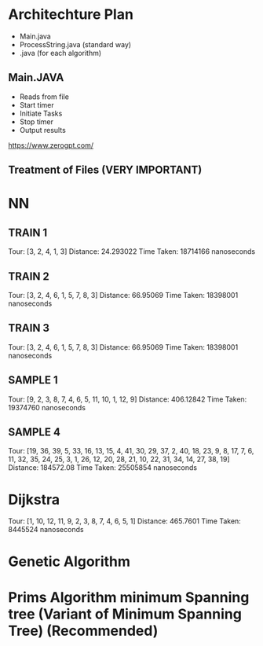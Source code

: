 # Architechture Plan
- Main.java
- ProcessString.java (standard way)
- <algorithm>.java (for each algorithm)
 
## Main.JAVA
- Reads from file
- Start timer
- Initiate Tasks
- Stop timer
- Output results

https://www.zerogpt.com/

## Treatment of Files (VERY IMPORTANT)


# NN
## TRAIN 1
Tour: [3, 2, 4, 1, 3]
Distance: 24.293022
Time Taken: 18714166 nanoseconds

## TRAIN 2
Tour: [3, 2, 4, 6, 1, 5, 7, 8, 3]
Distance: 66.95069
Time Taken: 18398001 nanoseconds

## TRAIN 3
Tour: [3, 2, 4, 6, 1, 5, 7, 8, 3]
Distance: 66.95069
Time Taken: 18398001 nanoseconds

## SAMPLE 1
Tour: [9, 2, 3, 8, 7, 4, 6, 5, 11, 10, 1, 12, 9]
Distance: 406.12842
Time Taken: 19374760 nanoseconds

## SAMPLE 4
Tour: [19, 36, 39, 5, 33, 16, 13, 15, 4, 41, 30, 29, 37, 2, 40, 18, 23, 9, 8, 17, 7, 6, 11, 32, 35, 24, 25, 3, 1, 26, 12, 20, 28, 21, 10, 22, 31, 34, 14, 27, 38, 19]
Distance: 184572.08
Time Taken: 25505854 nanoseconds

# Dijkstra
Tour: [1, 10, 12, 11, 9, 2, 3, 8, 7, 4, 6, 5, 1]
Distance: 465.7601
Time Taken: 8445524 nanoseconds

# Genetic Algorithm

# Prims Algorithm minimum Spanning tree (Variant of Minimum Spanning Tree) (Recommended)




























